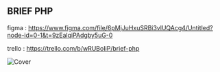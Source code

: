 ## BRIEF PHP

figma : https://www.figma.com/file/6pMjJuHxuSRBi3vlUQAcg4/Untitled?node-id=0-1&t=9zEalqiPAdgby5uG-0

trello : https://trello.com/b/wRUBoIiP/brief-php

![Cover](https://https://https://github.com/JDeniauSimplon/Brief-PHP/blob/master/sch%C3%A9ma%20BDD/mpd_esport.jpg)
